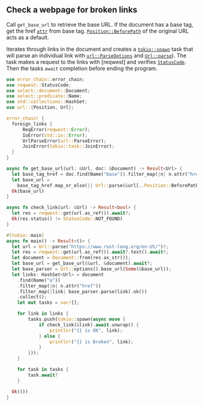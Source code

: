 ## Check a webpage for broken links

Call `get_base_url` to retrieve the base URL. If the document has a base tag,
get the href [`attr`] from base tag. [`Position::BeforePath`] of the original
URL acts as a default.

Iterates through links in the document and creates a [`tokio::spawn`] task that will 
parse an individual link with [`url::ParseOptions`] and [`Url::parse`]). 
The task makes a request to the links with [reqwest] and verifies
[`StatusCode`].  Then the tasks `await` completion before ending the program.

```rust
use error_chain::error_chain;
use reqwest::StatusCode;
use select::document::Document;
use select::predicate::Name;
use std::collections::HashSet;
use url::{Position, Url};

error_chain! {
  foreign_links {
      ReqError(reqwest::Error);
      IoError(std::io::Error);
      UrlParseError(url::ParseError);
      JoinError(tokio::task::JoinError);
  }
}

async fn get_base_url(url: &Url, doc: &Document) -> Result<Url> {
  let base_tag_href = doc.find(Name("base")).filter_map(|n| n.attr("href")).nth(0);
  let base_url =
    base_tag_href.map_or_else(|| Url::parse(&url[..Position::BeforePath]), Url::parse)?;
  Ok(base_url)
}

async fn check_link(url: &Url) -> Result<bool> {
  let res = reqwest::get(url.as_ref()).await?;
  Ok(res.status() != StatusCode::NOT_FOUND)
}

#[tokio::main]
async fn main() -> Result<()> {
  let url = Url::parse("https://www.rust-lang.org/en-US/")?;
  let res = reqwest::get(url.as_ref()).await?.text().await?;
  let document = Document::from(res.as_str());
  let base_url = get_base_url(&url, &document).await?;
  let base_parser = Url::options().base_url(Some(&base_url));
  let links: HashSet<Url> = document
    .find(Name("a"))
    .filter_map(|n| n.attr("href"))
    .filter_map(|link| base_parser.parse(link).ok())
    .collect();
    let mut tasks = vec![];

    for link in links {
        tasks.push(tokio::spawn(async move {
            if check_link(&link).await.unwrap() {
                println!("{} is OK", link);
            } else {
                println!("{} is Broken", link);
            }
        }));
    }

    for task in tasks {
        task.await?
    }

  Ok(())
}
```

[`attr`]: https://docs.rs/select/*/select/node/struct.Node.html#method.attr
[`Position::BeforePath`]: https://docs.rs/url/*/url/enum.Position.html#variant.BeforePath
[`StatusCode`]: https://docs.rs/reqwest/*/reqwest/struct.StatusCode.html
[`tokio::spawn`]: https://docs.rs/tokio/*/tokio/fn.spawn.html
[`url::Parse`]: https://docs.rs/url/*/url/struct.Url.html#method.parse
[`url::ParseOptions`]: https://docs.rs/url/*/url/struct.ParseOptions.html
